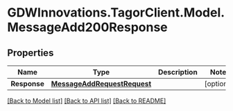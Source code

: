 # GDWInnovations.TagorClient.Model.MessageAdd200Response

## Properties

Name | Type | Description | Notes
------------ | ------------- | ------------- | -------------
**Response** | [**MessageAddRequestRequest**](MessageAddRequestRequest.md) |  | [optional] 

[[Back to Model list]](../README.md#documentation-for-models) [[Back to API list]](../README.md#documentation-for-api-endpoints) [[Back to README]](../README.md)


